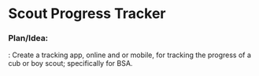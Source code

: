 # Scout Progress Tracker
### Plan/Idea:
: Create a tracking app, online and or mobile, for tracking the progress of a cub or boy scout; specifically for BSA.
